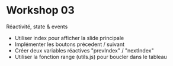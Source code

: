<!-- .slide: class="exercice" -->

# Workshop 03

Réactivité, state & events

- Utiliser index pour afficher la slide principale
- Implémenter les boutons précedent / suivant
- Créer deux variables réactives "prevIndex" / "nextIndex"
- Utiliser la fonction range (utils.js) pour boucler dans le tableau

